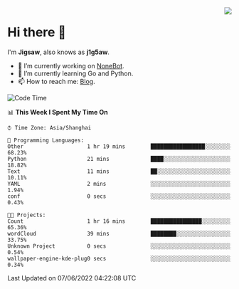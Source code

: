 <a href="#">
  <img align="right" src="https://github-readme-stats.vercel.app/api?username=j1g5awi&count_private=true&show_icons=true&title_color=80070B&text_color=B3B3B3&bg_color=212121&icon_color=80070B" />
</a>

# Hi there 👋

I'm **Jigsaw**, also knows as **j1g5aw**.

- 🔭 I’m currently working on [NoneBot](https://github.com/nonebot).
- 🌱 I’m currently learning Go and Python.
- 📫 How to reach me: [Blog](https://blog.maddestroyer.xyz/).

<!--START_SECTION:waka-->
![Code Time](http://img.shields.io/badge/Code%20Time-0%20secs-blue)

📊 **This Week I Spent My Time On** 

```text
⌚︎ Time Zone: Asia/Shanghai

💬 Programming Languages: 
Other                    1 hr 19 mins        █████████████████░░░░░░░░   68.23% 
Python                   21 mins             ████░░░░░░░░░░░░░░░░░░░░░   18.82% 
Text                     11 mins             ██░░░░░░░░░░░░░░░░░░░░░░░   10.11% 
YAML                     2 mins              ░░░░░░░░░░░░░░░░░░░░░░░░░   1.94% 
conf                     0 secs              ░░░░░░░░░░░░░░░░░░░░░░░░░   0.43%

🐱‍💻 Projects: 
Count                    1 hr 16 mins        ████████████████░░░░░░░░░   65.36% 
wordCloud                39 mins             ████████░░░░░░░░░░░░░░░░░   33.75% 
Unknown Project          0 secs              ░░░░░░░░░░░░░░░░░░░░░░░░░   0.54% 
wallpaper-engine-kde-plug0 secs              ░░░░░░░░░░░░░░░░░░░░░░░░░   0.34%

```


 Last Updated on 07/06/2022 04:22:08 UTC
<!--END_SECTION:waka-->
